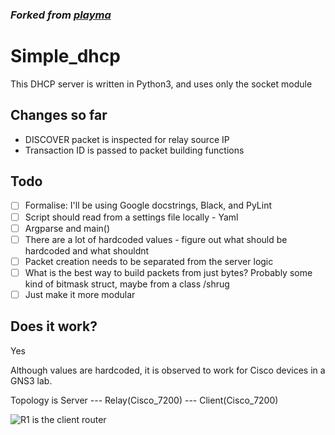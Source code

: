 ### *Forked from [playma](https://github.com/playma/simple_dhcp)*

# Simple_dhcp

This DHCP server is written in Python3, and uses only the socket module

## Changes so far

* DISCOVER packet is inspected for relay source IP
* Transaction ID is passed to packet building functions

## Todo

- [ ] Formalise: I'll be using Google docstrings, Black, and PyLint
- [ ] Script should read from a settings file locally - Yaml
- [ ] Argparse and main()
- [ ] There are a lot of hardcoded values - figure out what should be hardcoded and what shouldnt
- [ ] Packet creation needs to be separated from the server logic
- [ ] What is the best way to build packets from just bytes? Probably some kind of bitmask struct, maybe from a class /shrug
- [ ] Just make it more modular

## Does it work?

Yes

Although values are hardcoded, it is observed to work for Cisco devices in a GNS3 lab. 

Topology is Server --- Relay(Cisco_7200) --- Client(Cisco_7200)

![R1 is the client router](https://i.imgur.com/0Y1YWNT.png)
